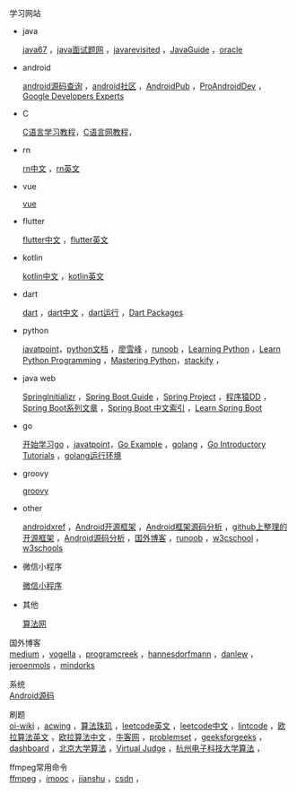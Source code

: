 学习网站  

- java

  <a href="https://www.java67.com" target="_blank">java67</a> ，<a href="http://www.wityx.com" target="_blank">java面试题网</a>  ，<a href="https://javarevisited.blogspot.com" target="_blank">javarevisited</a>  ，<a href="https://github.com/Snailclimb/JavaGuide" target="_blank">JavaGuide</a>  ，<a href="https://docs.oracle.com/en" target="_blank">oracle</a> 

- android

  <a href="http://androidxref.com" target="_blank">android源码查询</a> ，<a href="http://www.androidos.net.cn" target="_blank">android社区</a> ，<a href="https://android.jlelse.eu" target="_blank">AndroidPub</a> ，<a href="https://proandroiddev.com" target="_blank">ProAndroidDev</a>  ，<a href="https://medium.com/google-developer-experts" target="_blank">Google Developers Experts</a> 

- C

  <a href="http://c.biancheng.net/c" target="_blank">C语言学习教程</a>，<a href="https://www.dotcpp.com/course/c/" target="_blank">C语言网教程</a>，
  
- rn

  <a href="https://reactnative.cn" target="_blank">rn中文</a>  ，<a href="https://facebook.github.io/react-native" target="_blank">rn英文</a> 

- vue

  <a href="https://cn.vuejs.org/v2/guide" target="_blank">vue</a>  

- flutter

  <a href="https://flutterchina.club" target="_blank">flutter中文</a>  ，<a href="https://flutter.dev" target="_blank">flutter英文</a>

- kotlin

  <a href="https://www.kotlincn.net" target="_blank">kotlin中文</a> ，<a href="https://kotlinlang.org" target="_blank">kotlin英文</a>  

- dart

  <a href="https://www.dartlang.org" target="_blank">dart</a>   ，<a href="https://www.dartcn.com" target="_blank">dart中文</a> ，<a href="https://dartpad.cn" target="_blank">dart运行</a> ，<a href="https://pub.dartlang.org" target="_blank">Dart Packages</a> 

- python

  <a href="https://www.javatpoint.com/python-tutorial" target="_blank">javatpoint</a>，<a href="https://docs.python.org/3/index.html" target="_blank">python文档</a> ，<a href="https://www.liaoxuefeng.com/wiki/1016959663602400" target="_blank">廖雪峰</a> ，<a href="https://www.runoob.com/python/python-tutorial.html" target="_blank">runoob</a> ，<a href="https://docs.python-guide.org/intro/learning" target="_blank">Learning Python</a> ，<a href="https://www.programiz.com/python-programming" target="_blank">Learn Python Programming</a> ，<a href="https://www.edureka.co/blog/python-tutorial" target="_blank">Mastering Python</a>，<a href="https://stackify.com/learn-python-tutorials/#post-21937-_f6gsrcj5c7wd" target="_blank">stackify</a> ，

- java web

  <a href="https://start.spring.io" target="_blank">SpringInitializr</a> ，<a href="https://docs.spring.io/spring-boot/docs/current/reference/htmlsingle" target="_blank">Spring Boot Guide</a>  ，<a href="https://spring.io/projects/spring-boot" target="_blank">Spring Project</a>   ，<a href="http://blog.didispace.com" target="_blank">程序猿DD</a>   ，<a href="http://www.ityouknow.com/spring-boot" target="_blank">Spring Boot系列文章</a>   ，<a href="http://springboot.fun" target="_blank">Spring Boot 中文索引</a>   ，<a href="https://www.baeldung.com/spring-boot" target="_blank">Learn Spring Boot</a> 

- go

  <a href="http://howistart.org/posts/go/1/index.html" target="_blank">开始学习go</a> ，<a href="https://www.javatpoint.com/go-tutorial" target="_blank">javatpoint</a>，<a href="https://gobyexample.com" target="_blank">Go Example</a> ，<a href="https://golang.org" target="_blank">golang</a> ，<a href="https://medium.com/rungo/go-introductory-tutorials-896aeda0fb8a" target="_blank">Go Introductory Tutorials</a> ，<a href="https://play.golang.org" target="_blank">golang运行环境</a> 

- groovy

  <a href="http://www.groovy-lang.org/index.html" target="_blank">groovy</a> 

- other

  <a href="http://androidxref.com" target="_blank">androidxref</a>  ，<a href="https://github.com/Trinea/android-open-project" target="_blank">Android开源框架</a>  ，<a href="http://a.codekk.com" target="_blank">Android框架源码分析</a>  ，<a href="https://github.com/Tim9Liu9/TimLiu-Android" target="_blank">github上整理的开源框架</a>  ，<a href="https://github.com/LittleFriendsGroup/AndroidSdkSourceAnalysis" target="_blank">Android源码分析</a>  ，<a href="http://www.importnew.com/7469.html" target="_blank">国外博客</a> ，<a href="https://www.runoob.com" target="_blank">runoob</a> ，<a href="https://www.w3cschool.cn" target="_blank">w3cschool</a> ，<a href="https://www.w3schools.com" target="_blank">w3schools</a>

- 微信小程序

  <a href="https://developers.weixin.qq.com/miniprogram/dev/framework" target="_blank">微信小程序</a> 

- 其他

  <a href="http://ddrv.cn" target="_blank">算法网</a> 

国外博客  
<a href="https://medium.com" target="_blank">medium</a>  ，<a href="https://www.vogella.com" target="_blank">vogella</a>  ，<a href="https://www.programcreek.com" target="_blank">programcreek</a>  ，<a href="http://hannesdorfmann.com" target="_blank">hannesdorfmann</a>  ，<a href="https://blog.danlew.net/tag/android" target="_blank">danlew</a>  ，<a href="https://jeroenmols.com" target="_blank">jeroenmols</a>  ，<a href="https://mindorks.com/android/store" target="_blank">mindorks</a>  

系统  
<a href="https://github.com/aosp-mirror" target="_blank">Android源码</a> 

刷题  
<a href="https://oi-wiki.org" target="_blank">oi-wiki</a>  ，<a href="https://www.acwing.com/problem" target="_blank">acwing</a>  ，<a href="https://soulmachine.gitbooks.io/algorithm-essentials/java" target="_blank">算法珠玑</a>  ，<a href="https://leetcode.com/problemset/all" target="_blank">leetcode英文</a>  ，<a href="https://leetcode-cn.com/problemset/all" target="_blank">leetcode中文</a>  ，<a href="https://www.lintcode.com/problem" target="_blank">lintcode</a>  ，<a href="https://projecteuler.net/archives" target="_blank">欧拉算法英文</a>  ，<a href="http://pe-cn.github.io/problems" target="_blank">欧拉算法中文</a>  ，<a href="https://www.nowcoder.com" target="_blank">牛客网</a>  ，<a href="http://codeforces.com/problemset" target="_blank">problemset</a>  ，<a href="https://www.geeksforgeeks.org/fundamentals-of-algorithms/#AnalysisofAlgorithms" target="_blank">geeksforgeeks</a>  ，<a href="https://www.hackerrank.com/dashboard" target="_blank">dashboard</a>  ，<a href="http://poj.org/problemlist" target="_blank">北京大学算法</a>  ，<a href="https://vjudge.net" target="_blank">Virtual Judge</a>  ，<a href="http://acm.hdu.edu.cn/listproblem.php?vol=1" target="_blank">杭州电子科技大学算法</a>  ，

ffmpeg常用命令  
<a href="http://ffmpeg.org/ffmpeg.html" target="_blank">ffmpeg</a>  ，<a href="http://www.imooc.com/article/details/id/254520" target="_blank">imooc</a>  ，<a href="https://www.jianshu.com/p/6a3a9946baf5" target="_blank">jianshu</a>  ，<a href="https://blog.csdn.net/newchenxf/article/details/51384360" target="_blank">csdn</a>  ，

